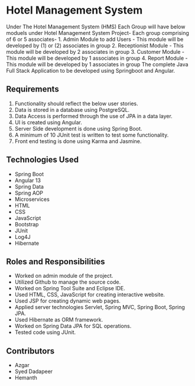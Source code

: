 # Hotel Management System
Under The Hotel Management System (HMS) Each Group will have below moduels under Hotel Management System Project- Each group comprising of 6 or 5 associates- 1. Admin Module to add Users - This module will be developed by (1) or (2) associates in group 2. Receptionist Module - This module will be developed by 2 associates in group 3. Customer Module - This module will be developed by 1 associates in group 4. Report Module - This module will be developed by 1 associates in group The complete Java Full Stack Application to be developed using Springboot and Angular.

## Requirements
1. Functionality should reflect the below user stories.
2. Data is stored in a database using PostgreSQL.
3. Data Access is performed through the use of JPA in a data layer.
4. UI is created using Angular.
5. Server Side development is done using Spring Boot.
6. A minimum of 10 JUnit test is written to test some functionality.
7. Front end testing is done using Karma and Jasmine.

## Technologies Used
* Spring Boot
* Angular 13
* Spring Data
* Spring AOP
* Microservices
* HTML
* CSS
* JavaScript
* Bootstrap
* JUnit
* Log4J
* Hibernate

## Roles and Responsibilities
* Worked on admin module of the project.
* Utilized Github to manage the source code.
* Worked on Spring Tool Suite and Eclipse IDE.
* Used HTML, CSS, JavaScript for creating interactive website.
* Used JSP for creating dynamic web pages.
* Applied server technologies Servlet, Spring MVC, Spring Boot, Spring JPA.
* Used Hibernate as ORM framework.
* Worked on Spring Data JPA for SQL operations.
* Tested code using JUnit.
## Contributors
* Azgar
* Syed Dadapeer
* Hemanth

